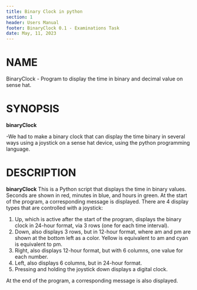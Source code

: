 ```yaml
---
title: Binary Clock in python
section: 1
header: Users Manual
footer: BinaryClock 0.1 - Examinations Task
date: May, 11, 2023
---
```

# NAME
BinaryClock - Program to display the time in binary and decimal value on sense hat.

# SYNOPSIS
**binaryClock**

-We had to make a binary clock that can display the time binary in several ways using a joystick on a sense hat device, using the python programming language.

# DESCRIPTION
**binaryClock** This is a Python script that displays the time in binary values. Seconds are shown in red, minutes in blue, and hours in green. At the start of the program, a corresponding message is displayed.
There are 4 display types that are controlled with a joystick:

1) Up, which is active after the start of the program, displays the binary clock in 24-hour format, via 3 rows (one for each time interval).
2) Down, also displays 3 rows, but in 12-hour format, where am and pm are shown at the bottom left as a color. Yellow is equivalent to am and cyan is equivalent to pm.
3) Right, also displays 12-hour format, but with 6 columns, one value for each number.
4) Left, also displays 6 columns, but in 24-hour format.
5)  Pressing and holding the joystick down displays a digital clock.

At the end of the program, a corresponding message is also displayed.
